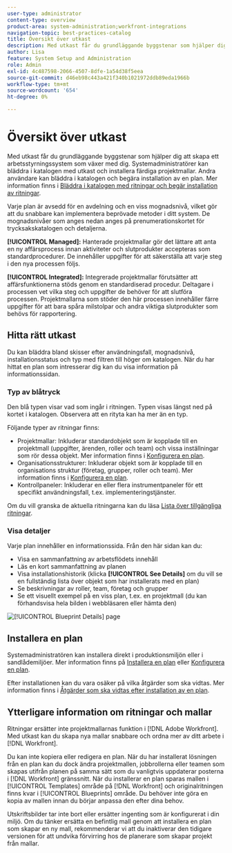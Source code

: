 ```yaml
---
user-type: administrator
content-type: overview
product-area: system-administration;workfront-integrations
navigation-topic: best-practices-catalog
title: Översikt över utkast
description: Med utkast får du grundläggande byggstenar som hjälper dig att skapa ett arbetsstyrningssystem som växer med dig.
author: Lisa
feature: System Setup and Administration
role: Admin
exl-id: 4c487598-2066-4507-8dfe-1a54d38f5eea
source-git-commit: d46eb98c443a421f340b1021972ddb89eda1966b
workflow-type: tm+mt
source-wordcount: '654'
ht-degree: 0%

---
```


# Översikt över utkast

Med utkast får du grundläggande byggstenar som hjälper dig att skapa ett arbetsstyrningssystem som växer med dig. Systemadministratörer kan bläddra i katalogen med utkast och installera färdiga projektmallar. Andra användare kan bläddra i katalogen och begära installation av en plan. Mer information finns i [Bläddra i katalogen med ritningar och begär installation av ritningar](../../administration-and-setup/blueprints/browse-catalog.md).

Varje plan är avsedd för en avdelning och en viss mognadsnivå, vilket gör att du snabbare kan implementera beprövade metoder i ditt system. De mognadsnivåer som anges nedan anges på prenumerationskortet för trycksakskatalogen och detaljerna.

**[!UICONTROL Managed]:** Hanterade projektmallar gör det lättare att anta en ny affärsprocess innan aktiviteter och slutprodukter accepteras som standardprocedurer. De innehåller uppgifter för att säkerställa att varje steg i den nya processen följs.

**[!UICONTROL Integrated]:** Integrerade projektmallar förutsätter att affärsfunktionerna stöds genom en standardiserad procedur. Deltagare i processen vet vilka steg och uppgifter de behöver för att slutföra processen. Projektmallarna som stöder den här processen innehåller färre uppgifter för att bara spåra milstolpar och andra viktiga slutprodukter som behövs för rapportering.

## Hitta rätt utkast

Du kan bläddra bland skisser efter användningsfall, mognadsnivå, installationsstatus och typ med filtren till höger om katalogen. När du har hittat en plan som intresserar dig kan du visa information på informationssidan.

### Typ av blåtryck

Den blå typen visar vad som ingår i ritningen. Typen visas längst ned på kortet i katalogen. Observera att en rityta kan ha mer än en typ.

Följande typer av ritningar finns:

* Projektmallar: Inkluderar standardobjekt som är kopplade till en projektmall (uppgifter, ärenden, roller och team) och vissa inställningar som rör dessa objekt. Mer information finns i [Konfigurera en plan](../../administration-and-setup/blueprints/configure-template-package.md).
* Organisationsstrukturer: Inkluderar objekt som är kopplade till en organisations struktur (företag, grupper, roller och team). Mer information finns i [Konfigurera en plan](../../administration-and-setup/blueprints/configure-template-package.md).
* Kontrollpaneler: Inkluderar en eller flera instrumentpaneler för ett specifikt användningsfall, t.ex. implementeringstjänster.

<!--
* Request queues: Includes one or more projects configured as request queues.
* Custom forms: Includes custom forms attached to another object type, such as a project or portfolio.
* Setup features: Includes one or more elements that are configured in the Setup area of Workfront, such as layout templates.
-->

Om du vill granska de aktuella ritningarna kan du läsa [Lista över tillgängliga ritningar](/help/quicksilver/administration-and-setup/blueprints/list-of-available-blueprints.md).

### Visa detaljer

Varje plan innehåller en informationssida. Från den här sidan kan du:

* Visa en sammanfattning av arbetsflödets innehåll
* Läs en kort sammanfattning av planen
* Visa installationshistorik (klicka **[!UICONTROL See Details]** om du vill se en fullständig lista över objekt som har installerats med en plan)
* Se beskrivningar av roller, team, företag och grupper
* Se ett visuellt exempel på en viss plan, t.ex. en projektmall (du kan förhandsvisa hela bilden i webbläsaren eller hämta den)

![[!UICONTROL Blueprint Details] page](assets/blueprint-details-page-2022.png)

## Installera en plan

Systemadministratören kan installera direkt i produktionsmiljön eller i sandlådemiljöer. Mer information finns på [Installera en plan](../../administration-and-setup/blueprints/blueprints-install.md) eller [Konfigurera en plan](../../administration-and-setup/blueprints/configure-template-package.md).

Efter installationen kan du vara osäker på vilka åtgärder som ska vidtas. Mer information finns i [Åtgärder som ska vidtas efter installation av en plan](../../administration-and-setup/blueprints/best-next-actions-after-install.md).

## Ytterligare information om ritningar och mallar

Ritningar ersätter inte projektmallarnas funktion i [!DNL Adobe Workfront]. Med utkast kan du skapa nya mallar snabbare och ordna mer av ditt arbete i [!DNL Workfront].

Du kan inte kopiera eller redigera en plan. När du har installerat lösningen från en plan kan du dock ändra projektmallen, jobbrollerna eller teamen som skapas utifrån planen på samma sätt som du vanligtvis uppdaterar posterna i [!DNL Workfront] gränssnitt. När du installerar en plan sparas mallen i [!UICONTROL Templates] område på [!DNL Workfront] och originalritningen finns kvar i [!UICONTROL Blueprints] område. Du behöver inte göra en kopia av mallen innan du börjar anpassa den efter dina behov.

Utskriftsbilder tar inte bort eller ersätter ingenting som är konfigurerat i din miljö. Om du tänker ersätta en befintlig mall genom att installera en plan som skapar en ny mall, rekommenderar vi att du inaktiverar den tidigare versionen för att undvika förvirring hos de planerare som skapar projekt från mallar.
